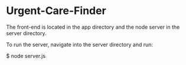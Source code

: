 Urgent-Care-Finder
==================

The front-end is located in the app directory and the node server in the server directory.

To run the server, navigate into the server directory and run:

$ node server.js
